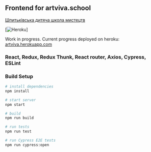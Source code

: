 ## Frontend for artviva.school
[Шпитьківська дитяча школа мистецтв](https://artviva.school)

[![Heroku](https://heroku-badge.herokuapp.com/?app=artviva)]

Work in progress. Current progress deployed on heroku: [artviva.herokuapp.com](https://artviva.herokuapp.com)
### React, Redux, Redux Thunk, React router, Axios, Cypress, ESLint

### Build Setup

``` bash
# install dependencies
npm install

# start server
npm start

# build
npm run build

# run tests
npm run test

# run Cypress E2E tests
npm run cypress:open

```
